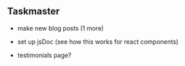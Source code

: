 ## Taskmaster

* make new blog posts (1 more)

* set up jsDoc (see how this works for react components)

* testimonials page?